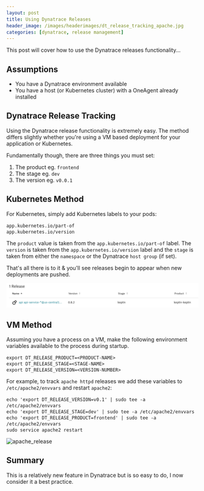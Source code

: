 ```yaml
---
layout: post
title: Using Dynatrace Releases
header_image: /images/headerimages/dt_release_tracking_apache.jpg
categories: [dynatrace, release management]
---
```


This post will cover how to use the Dynatrace releases functionality...

## Assumptions
- You have a Dynatrace environment available
- You have a host (or Kubernetes cluster) with a OneAgent already installed

## Dynatrace Release Tracking
Using the Dynatrace release functionality is extremely easy. The method differs slightly whether you're using a VM based deployment for your application or Kubernetes.

Fundamentally though, there are three things you must set:

1. The product eg. `frontend`
1. The stage eg. `dev`
1. The version eg. `v0.0.1`

## Kubernetes Method

For Kubernetes, simply add Kubernetes labels to your pods:

```
app.kubernetes.io/part-of
app.kubernetes.io/version
```

The `product` value is taken from the `app.kubernetes.io/part-of` label. The `version` is taken from the `app.kubernetes.io/version` label and the `stage` is taken from either the `namespace` or the Dynatrace `host group` (if set).

That's all there is to it & you'll see releases begin to appear when new deployments are pushed.

![releases_kubernetes](/images/postimages/dt_release_tracking_kubernetes.jpg)

## VM Method

Assuming you have a process on a VM, make the following environment variables available to the process during startup.

```
export DT_RELEASE_PRODUCT=<PRODUCT-NAME>
export DT_RELEASE_STAGE=<STAGE-NAME>
export DT_RELEASE_VERSION=<VERSION-NUMBER>

```

For example, to track `apache httpd` releases we add these variables to `/etc/apache2/envvars` and restart `apache2`:

```
echo 'export DT_RELEASE_VERSION=v0.1' | sudo tee -a /etc/apache2/envvars
echo 'export DT_RELEASE_STAGE=dev' | sudo tee -a /etc/apache2/envvars
echo 'export DT_RELEASE_PRODUCT=frontend' | sudo tee -a /etc/apache2/envvars
sudo service apache2 restart
```

![apache_release](/images/postimages/dt_apache_release_tracking.png)


## Summary
This is a relatively new feature in Dynatrace but is so easy to do, I now consider it a best practice.